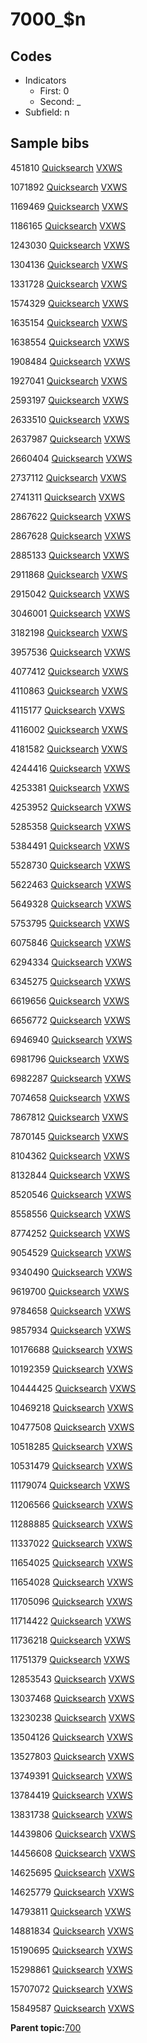 # 7000\_$n

## Codes

-   Indicators
    -   First: 0
    -   Second: \_
-   Subfield: n

## Sample bibs

451810 [Quicksearch](https://search.library.yale.edu/catalog/451810) [VXWS](http://prodorbis.library.yale.edu:7014/vxws/GetHoldingsService?bibId=451810)

1071892 [Quicksearch](https://search.library.yale.edu/catalog/1071892) [VXWS](http://prodorbis.library.yale.edu:7014/vxws/GetHoldingsService?bibId=1071892)

1169469 [Quicksearch](https://search.library.yale.edu/catalog/1169469) [VXWS](http://prodorbis.library.yale.edu:7014/vxws/GetHoldingsService?bibId=1169469)

1186165 [Quicksearch](https://search.library.yale.edu/catalog/1186165) [VXWS](http://prodorbis.library.yale.edu:7014/vxws/GetHoldingsService?bibId=1186165)

1243030 [Quicksearch](https://search.library.yale.edu/catalog/1243030) [VXWS](http://prodorbis.library.yale.edu:7014/vxws/GetHoldingsService?bibId=1243030)

1304136 [Quicksearch](https://search.library.yale.edu/catalog/1304136) [VXWS](http://prodorbis.library.yale.edu:7014/vxws/GetHoldingsService?bibId=1304136)

1331728 [Quicksearch](https://search.library.yale.edu/catalog/1331728) [VXWS](http://prodorbis.library.yale.edu:7014/vxws/GetHoldingsService?bibId=1331728)

1574329 [Quicksearch](https://search.library.yale.edu/catalog/1574329) [VXWS](http://prodorbis.library.yale.edu:7014/vxws/GetHoldingsService?bibId=1574329)

1635154 [Quicksearch](https://search.library.yale.edu/catalog/1635154) [VXWS](http://prodorbis.library.yale.edu:7014/vxws/GetHoldingsService?bibId=1635154)

1638554 [Quicksearch](https://search.library.yale.edu/catalog/1638554) [VXWS](http://prodorbis.library.yale.edu:7014/vxws/GetHoldingsService?bibId=1638554)

1908484 [Quicksearch](https://search.library.yale.edu/catalog/1908484) [VXWS](http://prodorbis.library.yale.edu:7014/vxws/GetHoldingsService?bibId=1908484)

1927041 [Quicksearch](https://search.library.yale.edu/catalog/1927041) [VXWS](http://prodorbis.library.yale.edu:7014/vxws/GetHoldingsService?bibId=1927041)

2593197 [Quicksearch](https://search.library.yale.edu/catalog/2593197) [VXWS](http://prodorbis.library.yale.edu:7014/vxws/GetHoldingsService?bibId=2593197)

2633510 [Quicksearch](https://search.library.yale.edu/catalog/2633510) [VXWS](http://prodorbis.library.yale.edu:7014/vxws/GetHoldingsService?bibId=2633510)

2637987 [Quicksearch](https://search.library.yale.edu/catalog/2637987) [VXWS](http://prodorbis.library.yale.edu:7014/vxws/GetHoldingsService?bibId=2637987)

2660404 [Quicksearch](https://search.library.yale.edu/catalog/2660404) [VXWS](http://prodorbis.library.yale.edu:7014/vxws/GetHoldingsService?bibId=2660404)

2737112 [Quicksearch](https://search.library.yale.edu/catalog/2737112) [VXWS](http://prodorbis.library.yale.edu:7014/vxws/GetHoldingsService?bibId=2737112)

2741311 [Quicksearch](https://search.library.yale.edu/catalog/2741311) [VXWS](http://prodorbis.library.yale.edu:7014/vxws/GetHoldingsService?bibId=2741311)

2867622 [Quicksearch](https://search.library.yale.edu/catalog/2867622) [VXWS](http://prodorbis.library.yale.edu:7014/vxws/GetHoldingsService?bibId=2867622)

2867628 [Quicksearch](https://search.library.yale.edu/catalog/2867628) [VXWS](http://prodorbis.library.yale.edu:7014/vxws/GetHoldingsService?bibId=2867628)

2885133 [Quicksearch](https://search.library.yale.edu/catalog/2885133) [VXWS](http://prodorbis.library.yale.edu:7014/vxws/GetHoldingsService?bibId=2885133)

2911868 [Quicksearch](https://search.library.yale.edu/catalog/2911868) [VXWS](http://prodorbis.library.yale.edu:7014/vxws/GetHoldingsService?bibId=2911868)

2915042 [Quicksearch](https://search.library.yale.edu/catalog/2915042) [VXWS](http://prodorbis.library.yale.edu:7014/vxws/GetHoldingsService?bibId=2915042)

3046001 [Quicksearch](https://search.library.yale.edu/catalog/3046001) [VXWS](http://prodorbis.library.yale.edu:7014/vxws/GetHoldingsService?bibId=3046001)

3182198 [Quicksearch](https://search.library.yale.edu/catalog/3182198) [VXWS](http://prodorbis.library.yale.edu:7014/vxws/GetHoldingsService?bibId=3182198)

3957536 [Quicksearch](https://search.library.yale.edu/catalog/3957536) [VXWS](http://prodorbis.library.yale.edu:7014/vxws/GetHoldingsService?bibId=3957536)

4077412 [Quicksearch](https://search.library.yale.edu/catalog/4077412) [VXWS](http://prodorbis.library.yale.edu:7014/vxws/GetHoldingsService?bibId=4077412)

4110863 [Quicksearch](https://search.library.yale.edu/catalog/4110863) [VXWS](http://prodorbis.library.yale.edu:7014/vxws/GetHoldingsService?bibId=4110863)

4115177 [Quicksearch](https://search.library.yale.edu/catalog/4115177) [VXWS](http://prodorbis.library.yale.edu:7014/vxws/GetHoldingsService?bibId=4115177)

4116002 [Quicksearch](https://search.library.yale.edu/catalog/4116002) [VXWS](http://prodorbis.library.yale.edu:7014/vxws/GetHoldingsService?bibId=4116002)

4181582 [Quicksearch](https://search.library.yale.edu/catalog/4181582) [VXWS](http://prodorbis.library.yale.edu:7014/vxws/GetHoldingsService?bibId=4181582)

4244416 [Quicksearch](https://search.library.yale.edu/catalog/4244416) [VXWS](http://prodorbis.library.yale.edu:7014/vxws/GetHoldingsService?bibId=4244416)

4253381 [Quicksearch](https://search.library.yale.edu/catalog/4253381) [VXWS](http://prodorbis.library.yale.edu:7014/vxws/GetHoldingsService?bibId=4253381)

4253952 [Quicksearch](https://search.library.yale.edu/catalog/4253952) [VXWS](http://prodorbis.library.yale.edu:7014/vxws/GetHoldingsService?bibId=4253952)

5285358 [Quicksearch](https://search.library.yale.edu/catalog/5285358) [VXWS](http://prodorbis.library.yale.edu:7014/vxws/GetHoldingsService?bibId=5285358)

5384491 [Quicksearch](https://search.library.yale.edu/catalog/5384491) [VXWS](http://prodorbis.library.yale.edu:7014/vxws/GetHoldingsService?bibId=5384491)

5528730 [Quicksearch](https://search.library.yale.edu/catalog/5528730) [VXWS](http://prodorbis.library.yale.edu:7014/vxws/GetHoldingsService?bibId=5528730)

5622463 [Quicksearch](https://search.library.yale.edu/catalog/5622463) [VXWS](http://prodorbis.library.yale.edu:7014/vxws/GetHoldingsService?bibId=5622463)

5649328 [Quicksearch](https://search.library.yale.edu/catalog/5649328) [VXWS](http://prodorbis.library.yale.edu:7014/vxws/GetHoldingsService?bibId=5649328)

5753795 [Quicksearch](https://search.library.yale.edu/catalog/5753795) [VXWS](http://prodorbis.library.yale.edu:7014/vxws/GetHoldingsService?bibId=5753795)

6075846 [Quicksearch](https://search.library.yale.edu/catalog/6075846) [VXWS](http://prodorbis.library.yale.edu:7014/vxws/GetHoldingsService?bibId=6075846)

6294334 [Quicksearch](https://search.library.yale.edu/catalog/6294334) [VXWS](http://prodorbis.library.yale.edu:7014/vxws/GetHoldingsService?bibId=6294334)

6345275 [Quicksearch](https://search.library.yale.edu/catalog/6345275) [VXWS](http://prodorbis.library.yale.edu:7014/vxws/GetHoldingsService?bibId=6345275)

6619656 [Quicksearch](https://search.library.yale.edu/catalog/6619656) [VXWS](http://prodorbis.library.yale.edu:7014/vxws/GetHoldingsService?bibId=6619656)

6656772 [Quicksearch](https://search.library.yale.edu/catalog/6656772) [VXWS](http://prodorbis.library.yale.edu:7014/vxws/GetHoldingsService?bibId=6656772)

6946940 [Quicksearch](https://search.library.yale.edu/catalog/6946940) [VXWS](http://prodorbis.library.yale.edu:7014/vxws/GetHoldingsService?bibId=6946940)

6981796 [Quicksearch](https://search.library.yale.edu/catalog/6981796) [VXWS](http://prodorbis.library.yale.edu:7014/vxws/GetHoldingsService?bibId=6981796)

6982287 [Quicksearch](https://search.library.yale.edu/catalog/6982287) [VXWS](http://prodorbis.library.yale.edu:7014/vxws/GetHoldingsService?bibId=6982287)

7074658 [Quicksearch](https://search.library.yale.edu/catalog/7074658) [VXWS](http://prodorbis.library.yale.edu:7014/vxws/GetHoldingsService?bibId=7074658)

7867812 [Quicksearch](https://search.library.yale.edu/catalog/7867812) [VXWS](http://prodorbis.library.yale.edu:7014/vxws/GetHoldingsService?bibId=7867812)

7870145 [Quicksearch](https://search.library.yale.edu/catalog/7870145) [VXWS](http://prodorbis.library.yale.edu:7014/vxws/GetHoldingsService?bibId=7870145)

8104362 [Quicksearch](https://search.library.yale.edu/catalog/8104362) [VXWS](http://prodorbis.library.yale.edu:7014/vxws/GetHoldingsService?bibId=8104362)

8132844 [Quicksearch](https://search.library.yale.edu/catalog/8132844) [VXWS](http://prodorbis.library.yale.edu:7014/vxws/GetHoldingsService?bibId=8132844)

8520546 [Quicksearch](https://search.library.yale.edu/catalog/8520546) [VXWS](http://prodorbis.library.yale.edu:7014/vxws/GetHoldingsService?bibId=8520546)

8558556 [Quicksearch](https://search.library.yale.edu/catalog/8558556) [VXWS](http://prodorbis.library.yale.edu:7014/vxws/GetHoldingsService?bibId=8558556)

8774252 [Quicksearch](https://search.library.yale.edu/catalog/8774252) [VXWS](http://prodorbis.library.yale.edu:7014/vxws/GetHoldingsService?bibId=8774252)

9054529 [Quicksearch](https://search.library.yale.edu/catalog/9054529) [VXWS](http://prodorbis.library.yale.edu:7014/vxws/GetHoldingsService?bibId=9054529)

9340490 [Quicksearch](https://search.library.yale.edu/catalog/9340490) [VXWS](http://prodorbis.library.yale.edu:7014/vxws/GetHoldingsService?bibId=9340490)

9619700 [Quicksearch](https://search.library.yale.edu/catalog/9619700) [VXWS](http://prodorbis.library.yale.edu:7014/vxws/GetHoldingsService?bibId=9619700)

9784658 [Quicksearch](https://search.library.yale.edu/catalog/9784658) [VXWS](http://prodorbis.library.yale.edu:7014/vxws/GetHoldingsService?bibId=9784658)

9857934 [Quicksearch](https://search.library.yale.edu/catalog/9857934) [VXWS](http://prodorbis.library.yale.edu:7014/vxws/GetHoldingsService?bibId=9857934)

10176688 [Quicksearch](https://search.library.yale.edu/catalog/10176688) [VXWS](http://prodorbis.library.yale.edu:7014/vxws/GetHoldingsService?bibId=10176688)

10192359 [Quicksearch](https://search.library.yale.edu/catalog/10192359) [VXWS](http://prodorbis.library.yale.edu:7014/vxws/GetHoldingsService?bibId=10192359)

10444425 [Quicksearch](https://search.library.yale.edu/catalog/10444425) [VXWS](http://prodorbis.library.yale.edu:7014/vxws/GetHoldingsService?bibId=10444425)

10469218 [Quicksearch](https://search.library.yale.edu/catalog/10469218) [VXWS](http://prodorbis.library.yale.edu:7014/vxws/GetHoldingsService?bibId=10469218)

10477508 [Quicksearch](https://search.library.yale.edu/catalog/10477508) [VXWS](http://prodorbis.library.yale.edu:7014/vxws/GetHoldingsService?bibId=10477508)

10518285 [Quicksearch](https://search.library.yale.edu/catalog/10518285) [VXWS](http://prodorbis.library.yale.edu:7014/vxws/GetHoldingsService?bibId=10518285)

10531479 [Quicksearch](https://search.library.yale.edu/catalog/10531479) [VXWS](http://prodorbis.library.yale.edu:7014/vxws/GetHoldingsService?bibId=10531479)

11179074 [Quicksearch](https://search.library.yale.edu/catalog/11179074) [VXWS](http://prodorbis.library.yale.edu:7014/vxws/GetHoldingsService?bibId=11179074)

11206566 [Quicksearch](https://search.library.yale.edu/catalog/11206566) [VXWS](http://prodorbis.library.yale.edu:7014/vxws/GetHoldingsService?bibId=11206566)

11288885 [Quicksearch](https://search.library.yale.edu/catalog/11288885) [VXWS](http://prodorbis.library.yale.edu:7014/vxws/GetHoldingsService?bibId=11288885)

11337022 [Quicksearch](https://search.library.yale.edu/catalog/11337022) [VXWS](http://prodorbis.library.yale.edu:7014/vxws/GetHoldingsService?bibId=11337022)

11654025 [Quicksearch](https://search.library.yale.edu/catalog/11654025) [VXWS](http://prodorbis.library.yale.edu:7014/vxws/GetHoldingsService?bibId=11654025)

11654028 [Quicksearch](https://search.library.yale.edu/catalog/11654028) [VXWS](http://prodorbis.library.yale.edu:7014/vxws/GetHoldingsService?bibId=11654028)

11705096 [Quicksearch](https://search.library.yale.edu/catalog/11705096) [VXWS](http://prodorbis.library.yale.edu:7014/vxws/GetHoldingsService?bibId=11705096)

11714422 [Quicksearch](https://search.library.yale.edu/catalog/11714422) [VXWS](http://prodorbis.library.yale.edu:7014/vxws/GetHoldingsService?bibId=11714422)

11736218 [Quicksearch](https://search.library.yale.edu/catalog/11736218) [VXWS](http://prodorbis.library.yale.edu:7014/vxws/GetHoldingsService?bibId=11736218)

11751379 [Quicksearch](https://search.library.yale.edu/catalog/11751379) [VXWS](http://prodorbis.library.yale.edu:7014/vxws/GetHoldingsService?bibId=11751379)

12853543 [Quicksearch](https://search.library.yale.edu/catalog/12853543) [VXWS](http://prodorbis.library.yale.edu:7014/vxws/GetHoldingsService?bibId=12853543)

13037468 [Quicksearch](https://search.library.yale.edu/catalog/13037468) [VXWS](http://prodorbis.library.yale.edu:7014/vxws/GetHoldingsService?bibId=13037468)

13230238 [Quicksearch](https://search.library.yale.edu/catalog/13230238) [VXWS](http://prodorbis.library.yale.edu:7014/vxws/GetHoldingsService?bibId=13230238)

13504126 [Quicksearch](https://search.library.yale.edu/catalog/13504126) [VXWS](http://prodorbis.library.yale.edu:7014/vxws/GetHoldingsService?bibId=13504126)

13527803 [Quicksearch](https://search.library.yale.edu/catalog/13527803) [VXWS](http://prodorbis.library.yale.edu:7014/vxws/GetHoldingsService?bibId=13527803)

13749391 [Quicksearch](https://search.library.yale.edu/catalog/13749391) [VXWS](http://prodorbis.library.yale.edu:7014/vxws/GetHoldingsService?bibId=13749391)

13784419 [Quicksearch](https://search.library.yale.edu/catalog/13784419) [VXWS](http://prodorbis.library.yale.edu:7014/vxws/GetHoldingsService?bibId=13784419)

13831738 [Quicksearch](https://search.library.yale.edu/catalog/13831738) [VXWS](http://prodorbis.library.yale.edu:7014/vxws/GetHoldingsService?bibId=13831738)

14439806 [Quicksearch](https://search.library.yale.edu/catalog/14439806) [VXWS](http://prodorbis.library.yale.edu:7014/vxws/GetHoldingsService?bibId=14439806)

14456608 [Quicksearch](https://search.library.yale.edu/catalog/14456608) [VXWS](http://prodorbis.library.yale.edu:7014/vxws/GetHoldingsService?bibId=14456608)

14625695 [Quicksearch](https://search.library.yale.edu/catalog/14625695) [VXWS](http://prodorbis.library.yale.edu:7014/vxws/GetHoldingsService?bibId=14625695)

14625779 [Quicksearch](https://search.library.yale.edu/catalog/14625779) [VXWS](http://prodorbis.library.yale.edu:7014/vxws/GetHoldingsService?bibId=14625779)

14793811 [Quicksearch](https://search.library.yale.edu/catalog/14793811) [VXWS](http://prodorbis.library.yale.edu:7014/vxws/GetHoldingsService?bibId=14793811)

14881834 [Quicksearch](https://search.library.yale.edu/catalog/14881834) [VXWS](http://prodorbis.library.yale.edu:7014/vxws/GetHoldingsService?bibId=14881834)

15190695 [Quicksearch](https://search.library.yale.edu/catalog/15190695) [VXWS](http://prodorbis.library.yale.edu:7014/vxws/GetHoldingsService?bibId=15190695)

15298861 [Quicksearch](https://search.library.yale.edu/catalog/15298861) [VXWS](http://prodorbis.library.yale.edu:7014/vxws/GetHoldingsService?bibId=15298861)

15707072 [Quicksearch](https://search.library.yale.edu/catalog/15707072) [VXWS](http://prodorbis.library.yale.edu:7014/vxws/GetHoldingsService?bibId=15707072)

15849587 [Quicksearch](https://search.library.yale.edu/catalog/15849587) [VXWS](http://prodorbis.library.yale.edu:7014/vxws/GetHoldingsService?bibId=15849587)

**Parent topic:**[700](../../tags/700/700.md)

